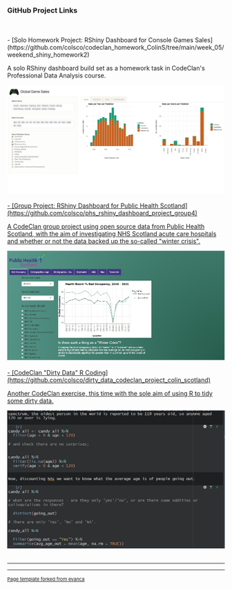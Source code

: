 <!-- ## Portfolio

---

<!--### Category Name 1

[CodeClan "Dirty Data" R coding](/sample_page)
<img src="images/dummy_thumbnail.jpg?raw=true"/>

---
[Project 2 Title](/pdf/sample_presentation.pdf)
<img src="images/dummy_thumbnail.jpg?raw=true"/>

---
[Project 3 Title](http://example.com/)
<img src="images/dummy_thumbnail.jpg?raw=true"/>

---
-->
### GitHub Project Links

<br>
<br>
- [Solo Homework Project: RShiny Dashboard for Console Games Sales](https://github.com/colsco/codeclan_homework_ColinS/tree/main/week_05/weekend_shiny_homework2)
<p>
A solo RShiny dashboard build set as a homework task in CodeClan's Professional
Data Analysis course.
</p>
<a href=https://github.com/colsco/codeclan_homework_ColinS/tree/main/week_05/weekend_shiny_homework2><img src="images/games_shiny.jpg?raw=true"/>
<br>
<br>
- [Group Project: RShiny Dashboard for Public Health Scotland](https://github.com/colsco/phs_rshiny_dashboard_project_group4)
<p>
A CodeClan group project using open source data from Public Health Scotland,
with the aim of investigating NHS Scotland acute care hospitals and whether or 
not the data backed up the so-called "winter crisis".
</p>
<a href=https://github.com/colsco/phs_rshiny_dashboard_project_group4><img src="images/shiny_dashboard.jpg?raw=true"/>
<br>
<br>
- [CodeClan "Dirty Data" R Coding](https://github.com/colsco/dirty_data_codeclan_project_colin_scotland)
<p>
Another CodeClan exercise, this time with the sole aim of using R to tidy some
dirty data.
</p>
<a href=https://github.com/colsco/dirty_data_codeclan_project_colin_scotland><img src="images/dirty_data.jpg?raw=true"/>
<br>
<br>

---




---
<p style="font-size:11px">Page template forked from <a href="https://github.com/evanca/quick-portfolio">evanca</a></p>
<!-- Remove above link if you don't want to attibute -->
